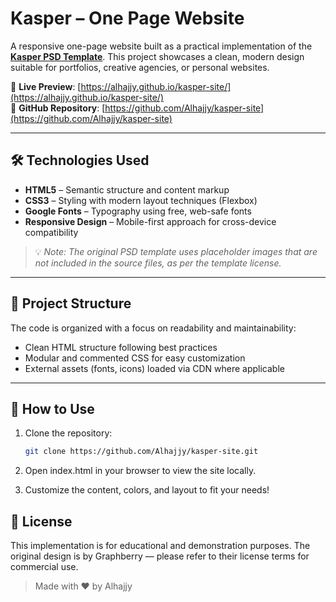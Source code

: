 # Kasper – One Page Website

A responsive one-page website built as a practical implementation of the **[Kasper PSD Template](https://www.graphberry.com/item/kasper-one-page-psd-template)**. This project showcases a clean, modern design suitable for portfolios, creative agencies, or personal websites.

🔗 **Live Preview**: [https://alhajjy.github.io/kasper-site/](https://alhajjy.github.io/kasper-site/)  
📂 **GitHub Repository**: [https://github.com/Alhajjy/kasper-site](https://github.com/Alhajjy/kasper-site)

---

## 🛠️ Technologies Used

- **HTML5** – Semantic structure and content markup  
- **CSS3** – Styling with modern layout techniques (Flexbox)  
- **Google Fonts** – Typography using free, web-safe fonts  
- **Responsive Design** – Mobile-first approach for cross-device compatibility  

> 💡 *Note: The original PSD template uses placeholder images that are not included in the source files, as per the template license.*

---

## 📁 Project Structure

The code is organized with a focus on readability and maintainability:
- Clean HTML structure following best practices
- Modular and commented CSS for easy customization
- External assets (fonts, icons) loaded via CDN where applicable

---

## 🚀 How to Use

1. Clone the repository:
   ```bash
   git clone https://github.com/Alhajjy/kasper-site.git
2. Open index.html in your browser to view the site locally. 

3. Customize the content, colors, and layout to fit your needs! 
     

 
## 📄 License 

This implementation is for educational and demonstration purposes.
The original design is by Graphberry  — please refer to their license terms for commercial use. 

> Made with ❤️ by Alhajjy
